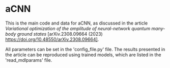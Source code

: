# aCNN
This is the main code and data for aCNN, as discussed in the article *Variational optimization of the amplitude of neural-network quantum many-body ground states* [arXiv.2308.09664 (2023) https://doi.org/10.48550/arXiv.2308.09664].

All parameters can be set in the 'config_file.py' file. The results presented in the article can be reproduced using trained models, which are listed in the 'read_mdlparams' file.
